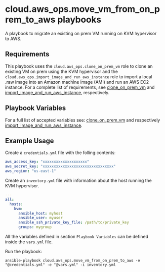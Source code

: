 # cloud.aws_ops.move_vm_from_on_prem_to_aws playbooks

A playbook to migrate an existing on prem VM running on KVM hypervisor to AWS.

## Requirements

This playbook uses the ``cloud.aws_ops.clone_on_prem_vm`` role to clone an existing VM on prem using the KVM hypervisor and the ``cloud.aws_ops.import_image_and_run_aws_instance`` role to import a local .raw image into an Amazon machine image (AMI) and run an AWS EC2 instance. For a complete list of requirements, see [clone_on_prem_vm](../clone_on_prem_vm/README.md#Requirements) and [import_image_and_run_aws_instance](../roles/import_image_and_run_aws_instance/REAME.md#Requirements), respectively.


## Playbook Variables

For a full list of accepted variables see: [clone_on_prem_vm](../clone_on_prem_vm/README.md#Role-Variables) and respectively [import_image_and_run_aws_instance](../roles/import_image_and_run_aws_instance/REAME.md#Role-Variables).

## Example Usage

Create a `credentials.yml` file with the folling contents:

```yaml
aws_access_key: "xxxxxxxxxxxxxxxxxxxx"
aws_secret_key: "xxxxxxxxxxxxxxxxxxxxxxxxxxxxxxxx"
aws_region: "us-east-1"
```

Create an `inventory.yml` file with information about the host running the KVM hypervisor.

```yaml
---
all:
  hosts:
    kvm:
      ansible_host: myhost
      ansible_user: myuser
      ansible_ssh_private_key_file: /path/to/private_key
      groups: mygroup
```

All the variables defined in section ``Playbook Variables`` can be defined inside the ``vars.yml`` file.

Run the playbook:

```shell
ansible-playbook cloud.aws_ops.move_vm_from_on_prem_to_aws -e "@credentials.yml" -e "@vars.yml" -i inventory.yml
```
